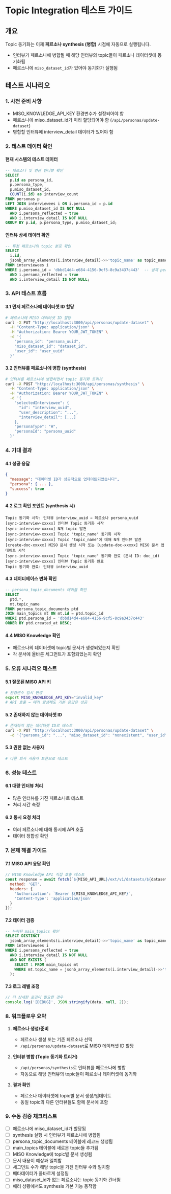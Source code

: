 # Topic Integration 테스트 가이드

## 개요
Topic 동기화는 이제 **페르소나 synthesis (병합)** 시점에 자동으로 실행됩니다.
- 인터뷰가 페르소나에 병합될 때 해당 인터뷰의 topic들이 페르소나 데이터셋에 동기화됨
- 페르소나에 `miso_dataset_id`가 있어야 동기화가 실행됨

## 테스트 시나리오

### 1. 사전 준비 사항
- MISO_KNOWLEDGE_API_KEY 환경변수가 설정되어야 함
- 페르소나에 miso_dataset_id가 미리 할당되어야 함 (`/api/personas/update-dataset`)
- 병합할 인터뷰에 interview_detail 데이터가 있어야 함

### 2. 테스트 데이터 확인

#### 현재 시스템의 테스트 데이터
```sql
-- 페르소나 및 연관 인터뷰 확인
SELECT 
  p.id as persona_id,
  p.persona_type,
  p.miso_dataset_id,
  COUNT(i.id) as interview_count
FROM personas p
LEFT JOIN interviewees i ON i.persona_id = p.id 
WHERE p.miso_dataset_id IS NOT NULL
  AND i.persona_reflected = true
  AND i.interview_detail IS NOT NULL
GROUP BY p.id, p.persona_type, p.miso_dataset_id;
```

#### 인터뷰 상세 데이터 확인
```sql
-- 특정 페르소나의 topic 분포 확인
SELECT 
  i.id,
  jsonb_array_elements(i.interview_detail)->>'topic_name' as topic_name
FROM interviewees i
WHERE i.persona_id = 'dbbd14d4-e684-4156-9cf5-8c9a3437c443'  -- 실제 persona_id
  AND i.persona_reflected = true
  AND i.interview_detail IS NOT NULL;
```

### 3. API 테스트 흐름

#### 3.1 먼저 페르소나에 데이터셋 ID 할당
```bash
# 페르소나에 MISO 데이터셋 ID 할당
curl -X PUT "http://localhost:3000/api/personas/update-dataset" \
  -H "Content-Type: application/json" \
  -H "Authorization: Bearer YOUR_JWT_TOKEN" \
  -d '{
    "persona_id": "persona_uuid",
    "miso_dataset_id": "dataset_id",
    "user_id": "user_uuid"
  }'
```

#### 3.2 인터뷰를 페르소나에 병합 (synthesis)
```bash
# 인터뷰를 페르소나에 병합하면서 topic 동기화 트리거
curl -X POST "http://localhost:3000/api/personas/synthesis" \
  -H "Content-Type: application/json" \
  -H "Authorization: Bearer YOUR_JWT_TOKEN" \
  -d '{
    "selectedInterviewee": {
      "id": "interview_uuid",
      "user_description": "...",
      "interview_detail": [...]
    },
    "personaType": "H",
    "personaId": "persona_uuid"
  }'
```

### 4. 기대 결과

#### 4.1 성공 응답
```json
{
  "message": "데이터셋 ID가 성공적으로 업데이트되었습니다",
  "persona": { ... },
  "success": true
}
```

#### 4.2 로그 확인 포인트 (synthesis 시)
```
Topic 동기화 시작: 인터뷰 interview_uuid → 페르소나 persona_uuid
[sync-interview-xxxxx] 인터뷰 Topic 동기화 시작
[sync-interview-xxxxx] N개 topic 발견
[sync-interview-xxxxx] Topic "topic_name" 동기화 시작
[sync-interview-xxxxx] Topic "topic_name"에 대해 N개 인터뷰 발견
[create-doc-xxxxx] MISO 문서 생성 시작 또는 [update-doc-xxxxx] MISO 문서 업데이트 시작
[sync-interview-xxxxx] Topic "topic_name" 동기화 완료 (문서 ID: doc_id)
[sync-interview-xxxxx] 인터뷰 Topic 동기화 완료
Topic 동기화 완료: 인터뷰 interview_uuid
```

#### 4.3 데이터베이스 변화 확인
```sql
-- persona_topic_documents 테이블 확인
SELECT 
  ptd.*,
  mt.topic_name
FROM persona_topic_documents ptd
JOIN main_topics mt ON mt.id = ptd.topic_id
WHERE ptd.persona_id = 'dbbd14d4-e684-4156-9cf5-8c9a3437c443'
ORDER BY ptd.created_at DESC;
```

#### 4.4 MISO Knowledge 확인
- 페르소나의 데이터셋에 topic별 문서가 생성되었는지 확인
- 각 문서에 올바른 세그먼트가 포함되었는지 확인

### 5. 오류 시나리오 테스트

#### 5.1 잘못된 MISO API 키
```bash
# 환경변수 임시 변경
export MISO_KNOWLEDGE_API_KEY="invalid_key"
# API 호출 → 에러 발생해도 기본 응답은 성공
```

#### 5.2 존재하지 않는 데이터셋 ID
```bash
# 존재하지 않는 데이터셋 ID로 테스트
curl -X PUT "http://localhost:3000/api/personas/update-dataset" \
  -d '{"persona_id": "...", "miso_dataset_id": "nonexistent", "user_id": "..."}'
```

#### 5.3 권한 없는 사용자
```bash
# 다른 회사 사용자 토큰으로 테스트
```

### 6. 성능 테스트

#### 6.1 대량 인터뷰 처리
- 많은 인터뷰를 가진 페르소나로 테스트
- 처리 시간 측정

#### 6.2 동시 요청 처리
- 여러 페르소나에 대해 동시에 API 호출
- 데이터 정합성 확인

### 7. 문제 해결 가이드

#### 7.1 MISO API 응답 확인
```javascript
// MISO Knowledge API 직접 호출 테스트
const response = await fetch(`${MISO_API_URL}/ext/v1/datasets/${datasetId}/documents`, {
  method: 'GET',
  headers: {
    'Authorization': `Bearer ${MISO_KNOWLEDGE_API_KEY}`,
    'Content-Type': 'application/json'
  }
});
```

#### 7.2 데이터 검증
```sql
-- 누락된 main_topics 확인
SELECT DISTINCT 
  jsonb_array_elements(i.interview_detail)->>'topic_name' as topic_name
FROM interviewees i
WHERE i.persona_reflected = true
  AND i.interview_detail IS NOT NULL
  AND NOT EXISTS (
    SELECT 1 FROM main_topics mt 
    WHERE mt.topic_name = jsonb_array_elements(i.interview_detail)->>'topic_name'
  );
```

#### 7.3 로그 레벨 조정
```javascript
// 더 상세한 로깅이 필요한 경우
console.log('[DEBUG]', JSON.stringify(data, null, 2));
```

### 8. 워크플로우 요약

1. **페르소나 생성/준비**
   - 페르소나 생성 또는 기존 페르소나 선택
   - `/api/personas/update-dataset`로 MISO 데이터셋 ID 할당

2. **인터뷰 병합 (Topic 동기화 트리거)**
   - `/api/personas/synthesis`로 인터뷰를 페르소나에 병합
   - 자동으로 해당 인터뷰의 topic들이 페르소나 데이터셋에 동기화

3. **결과 확인**
   - 페르소나 데이터셋에 topic별 문서 생성/업데이트
   - 동일 topic의 다른 인터뷰들도 함께 문서에 포함

### 9. 수동 검증 체크리스트

- [ ] 페르소나에 miso_dataset_id가 할당됨
- [ ] synthesis 실행 시 인터뷰가 페르소나에 병합됨
- [ ] persona_topic_documents 테이블에 레코드 생성됨
- [ ] main_topics 테이블에 새로운 topic들 추가됨
- [ ] MISO Knowledge에 topic별 문서 생성됨
- [ ] 문서 내용이 예상과 일치함
- [ ] 세그먼트 수가 해당 topic을 가진 인터뷰 수와 일치함
- [ ] 메타데이터가 올바르게 설정됨
- [ ] miso_dataset_id가 없는 페르소나는 topic 동기화 건너뜀
- [ ] 에러 상황에서도 synthesis 기본 기능 동작함